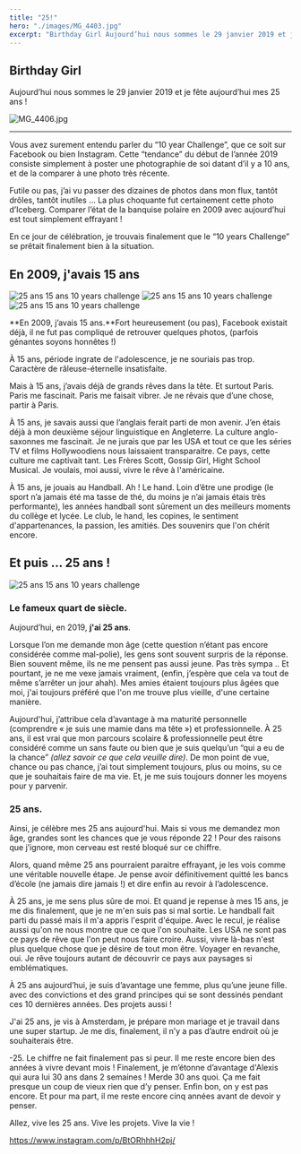 ```yaml
---
title: "25!"
hero: "./images/MG_4403.jpg"
excerpt: "Birthday Girl Aujourd’hui nous sommes le 29 janvier 2019 et je fête aujourd’hui mes 25 ans ! — Vous avez surement entendu parler du “10 year Challenge”, que ce soit sur Facebook ou bien Instagram. Cette “tendance” du début de l’année 2019 consiste simplement à poster une photographie de soi datant d’il y a 10"
---
```

## Birthday Girl

Aujourd’hui nous sommes le 29 janvier 2019 et je fête aujourd’hui mes 25 ans ! 

<img alt="MG_4406.jpg" src="./images/MG_4406.jpg" title="Cette photo est bien plus compliquée en réalité à faire ahah !">

---

Vous avez surement entendu parler du “10 year Challenge”, que ce soit sur Facebook ou bien Instagram. Cette “tendance” du début de l’année 2019 consiste simplement à poster une photographie de soi datant d’il y a 10 ans, et de la comparer à une photo très récente.

Futile ou pas, j’ai vu passer des dizaines de photos dans mon flux, tantôt drôles, tantôt inutiles ... La plus choquante fut certainement cette photo d’Iceberg. Comparer l’état de la banquise polaire en 2009 avec aujourd’hui est tout simplement effrayant !

En ce jour de célébration, je trouvais finalement que le “10 years Challenge” se prêtait finalement bien à la situation.

## En 2009, j'avais 15 ans

<div class="gallery">
<img alt="25 ans 15 ans 10 years challenge" src="./images/10398627_1134857489153_5158342_n.jpg">
<img alt="25 ans 15 ans 10 years challenge" src="./images/4619_1175159336674_4210043_n.jpg">
<img alt="25 ans 15 ans 10 years challenge" src="./images/3311_1159270179455_78290_n.jpg">
</div>

**En 2009, j’avais 15 ans.**Fort heureusement (ou pas), Facebook existait déjà, il ne fut pas compliqué de retrouver quelques photos, (parfois génantes soyons honnêtes !)

À 15 ans, période ingrate de l'adolescence, je ne souriais pas trop. Caractère de râleuse-éternelle insatisfaite.

Mais à 15 ans, j’avais déjà de grands rêves dans la tête. Et surtout Paris. Paris me fascinait. Paris me faisait vibrer. Je ne rêvais que d’une chose, partir à Paris.

À 15 ans, je savais aussi que l’anglais ferait parti de mon avenir. J’en étais déjà à mon deuxième séjour linguistique en Angleterre. La culture anglo-saxonnes me fascinait. Je ne jurais que par les USA et tout ce que les séries TV et films Hollywoodiens nous laissaient transparaitre. Ce pays, cette culture me captivait tant. Les Frères Scott, Gossip Girl, Hight School Musical. Je voulais, moi aussi, vivre le rêve à l'américaine.

À 15 ans, je jouais au Handball. Ah ! Le hand. Loin d’être une prodige (le sport n’a jamais été ma tasse de thé, du moins je n’ai jamais étais très performante), les années handball sont sûrement un des meilleurs moments du collège et lycée. Le club, le hand, les copines, le sentiment d'appartenances, la passion, les amitiés. Des souvenirs que l'on chérit encore. 

## Et puis ... 25 ans !

<img alt="25 ans 15 ans 10 years challenge" src="./images/MG_4265.jpg">

### Le fameux quart de siècle. 

Aujourd’hui, en 2019, **j'ai 25 ans**.

Lorsque l’on me demande mon âge (cette question n’étant pas encore considérée comme mal-polie), les gens sont souvent surpris de la réponse. Bien souvent même, ils ne me pensent pas aussi jeune. Pas très sympa .. Et pourtant, je ne me vexe jamais vraiment, (enfin, j’espère que cela va tout de même s’arrêter un jour ahah). Mes amies étaient toujours plus âgées que moi, j'ai toujours préféré que l'on me trouve plus vieille, d'une certaine manière.

Aujourd'hui, j’attribue cela d’avantage à ma maturité personnelle (comprendre « je suis une mamie dans ma tête ») et professionnelle. À 25 ans, il est vrai que mon parcours scolaire & professionnelle peut être considéré comme un sans faute ou bien que je suis quelqu’un “qui a eu de la chance” _(allez savoir ce que cela veuille dire)_. De mon point de vue, chance ou pas chance, j’ai tout simplement toujours, plus ou moins, su ce que je souhaitais faire de ma vie. Et, je me suis toujours donner les moyens pour y parvenir.

### 25 ans.

Ainsi, je célèbre mes 25 ans aujourd'hui. Mais si vous me demandez mon âge, grandes sont les chances que je vous réponde 22 ! Pour des raisons que j’ignore, mon cerveau est resté bloqué sur ce chiffre.

Alors, quand même 25 ans pourraient paraitre effrayant, je les vois comme une véritable nouvelle étape. Je pense avoir définitivement quitté les bancs d’école (ne jamais dire jamais !) et dire enfin au revoir à l’adolescence.

À 25 ans, je me sens plus sûre de moi. Et quand je repense à mes 15 ans, je me dis finalement, que je ne m'en suis pas si mal sortie. Le handball fait parti du passé mais il m'a appris l'esprit d'équipe. Avec le recul, je réalise aussi qu'on ne nous montre que ce que l'on souhaite. Les USA ne sont pas ce pays de rêve que l'on peut nous faire croire. Aussi, vivre là-bas n'est plus quelque chose que je désire de tout mon être. Voyager en revanche, oui. Je rêve toujours autant de découvrir ce pays aux paysages si emblématiques.

À 25 ans aujourd’hui, je suis d’avantage une femme, plus qu’une jeune fille. avec des convictions et des grand principes qui se sont dessinés pendant ces 10 dernières années. Des projets aussi !

J'ai 25 ans, je vis à Amsterdam, je prépare mon mariage et je travail dans une super startup. Je me dis, finalement, il n’y a pas d’autre endroit où je souhaiterais être.

-25. Le chiffre ne fait finalement pas si peur. Il me reste encore bien des années à vivre devant mois ! Finalement, je m’étonne d’avantage d'Alexis qui aura lui 30 ans dans 2 semaines ! Merde 30 ans quoi. Ça me fait presque un coup de vieux rien que d’y penser. Enfin bon, on y est pas encore. Et pour ma part, il me reste encore cinq années avant de devoir y penser.

Allez, vive les 25 ans. Vive les projets. Vive la vie ! 

<instagram>https://www.instagram.com/p/BtORhhhH2pj/</instagram>
